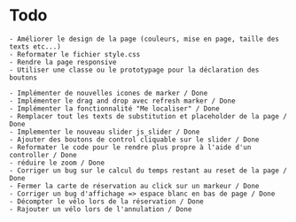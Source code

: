 
# Todo

	- Améliorer le design de la page (couleurs, mise en page, taille des texts etc...)
	- Reformater le fichier style.css
	- Rendre la page responsive
	- Utiliser une classe ou le prototypage pour la déclaration des boutons
	
	- Implémenter de nouvelles icones de marker / Done
	- Implémenter le drag and drop avec refresh marker / Done
	- Implémenter la fonctionnalité "Me localiser" / Done
	- Remplacer tout les texts de substitution et placeholder de la page / Done
	- Implementer le nouveau slider js_slider / Done
	- Ajouter des boutons de control cliquable sur le slider / Done
	- Reformater le code pour le rendre plus propre à l'aide d'un controller / Done
	- réduire le zoom / Done
	- Corriger un bug sur le calcul du temps restant au reset de la page / Done
	- Fermer la carte de réservation au click sur un markeur / Done
	- Corriger un bug d'affichage => espace blanc en bas de page / Done
	- Décompter le vélo lors de la réservation / Done
	- Rajouter un vélo lors de l'annulation / Done
